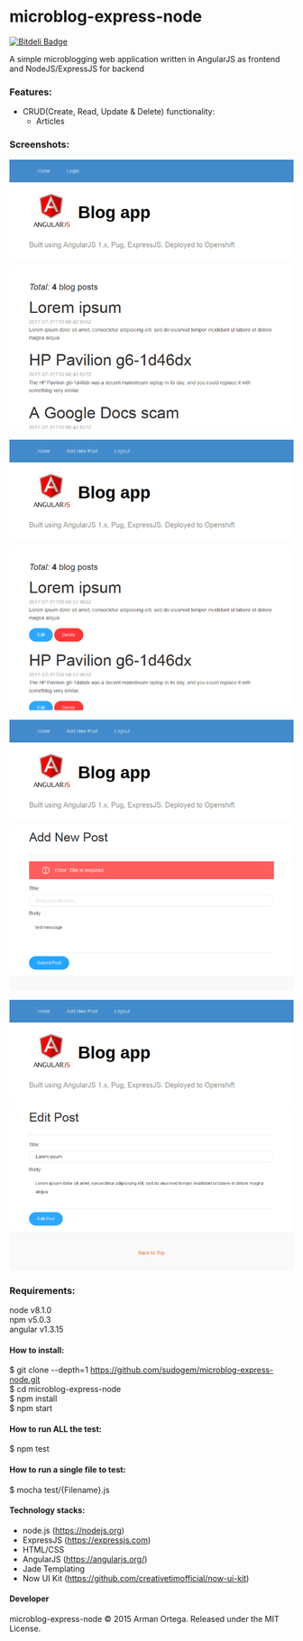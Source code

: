 # microblog-express-node
[![Bitdeli Badge](https://d2weczhvl823v0.cloudfront.net/sudogem/microblog-express-node/trend.png)](https://bitdeli.com/free "Bitdeli Badge")   

A simple microblogging web application written in AngularJS as frontend and NodeJS/ExpressJS for backend

### Features:    
* CRUD(Create, Read, Update & Delete) functionality:
  * Articles

### Screenshots:   
![Home (default)](/screenshot/home-default.png)   

![Home (logged in)](/screenshot/home-authenticated.png)   

![Add post](/screenshot/add-post.png)   

![Edit post](/screenshot/edit-post.png)   

### Requirements:   
node v8.1.0  
npm v5.0.3   
angular v1.3.15   

#### How to install:   
$ git clone --depth=1 https://github.com/sudogem/microblog-express-node.git    
$ cd microblog-express-node      
$ npm install   
$ npm start   

#### How to run ALL the test:     
$ npm test    

#### How to run a single file to test:     
$ mocha test/{Filename}.js    

#### Technology stacks:   
* node.js (https://nodejs.org)   
* ExpressJS (https://expressjs.com)
* HTML/CSS   
* AngularJS (https://angularjs.org/)   
* Jade Templating   
* Now UI Kit (https://github.com/creativetimofficial/now-ui-kit)

#### Developer   
microblog-express-node &copy; 2015 Arman Ortega. Released under the MIT License.
